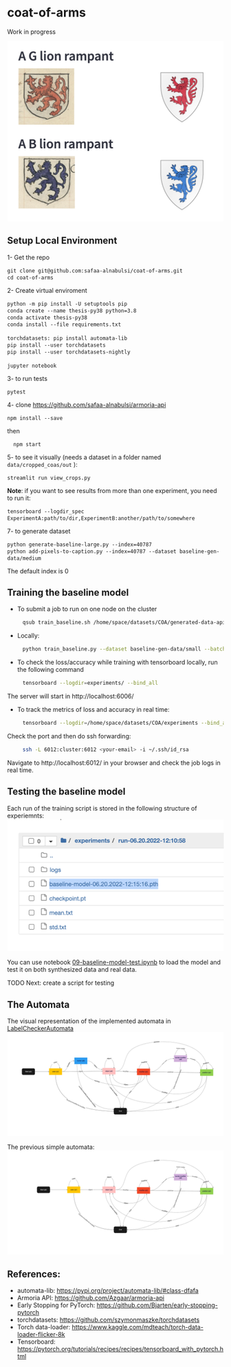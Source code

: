 # coat-of-arms

Work in progress 

![coa](images/coa-example.png)

## Setup Local Environment

1- Get the repo

    git clone git@github.com:safaa-alnabulsi/coat-of-arms.git
    cd coat-of-arms

2- Create virtual enviroment

    python -m pip install -U setuptools pip
    conda create --name thesis-py38 python=3.8
    conda activate thesis-py38
    conda install --file requirements.txt
    
    torchdatasets: pip install automata-lib
    pip install --user torchdatasets
    pip install --user torchdatasets-nightly

    jupyter notebook

3- to run tests

    pytest

4- clone https://github.com/safaa-alnabulsi/armoria-api
    
    npm install --save
    
  then 
  
      npm start

5- to see it visually (needs a dataset in a folder named `data/cropped_coas/out` ):
    
    streamlit run view_crops.py

__Note__: if you want to see results from more than one experiment, you need to run it:

    tensorboard --logdir_spec ExperimentA:path/to/dir,ExperimentB:another/path/to/somewhere

7- to generate dataset

    
    python generate-baseline-large.py --index=40787
    python add-pixels-to-caption.py --index=40787 --dataset baseline-gen-data/medium
    

The default index is 0

## Training the baseline model

- To submit a job to run on one node on the cluster
```sh
     qsub train_baseline.sh /home/space/datasets/COA/generated-data-api-large 256 1 false
```      

- Locally:
```sh
     python train_baseline.py --dataset baseline-gen-data/small --batch-size 256 --epochs 1 --resplit no --local yes
```    

- To check the loss/accuracy while training with tensorboard locally, run the following command
```sh
     tensorboard --logdir=experiments/ --bind_all
```  

The server will start in http://localhost:6006/

- To track the metrics of loss and accuracy in real time:
```sh
     tensorboard --logdir=/home/space/datasets/COA/experiments --bind_all
```       

Check the port and then do ssh forwarding:
```sh
     ssh -L 6012:cluster:6012 <your-email> -i ~/.ssh/id_rsa
```    

Navigate to http://localhost:6012/ in your browser and check the job logs in real time.

## Testing the baseline model

Each run of the training script is stored in the following structure of experiemnts: 
![alt run](images/run.png)

You can use notebook [09-baseline-model-test.ipynb](notebooks/09-baseline-model-test.ipynb) to load the model and test it on both synthesized data and real data.

TODO Next: create a script for testing

## The Automata

The visual representation of the implemented automata in [LabelCheckerAutomata](src/label_checker_automata.py)
![alt automata](images/automata2.jpg)

The previous simple automata: 
![alt automata](images/simple-automata2.jpg)

## References:
- automata-lib: https://pypi.org/project/automata-lib/#class-dfafa
- Armoria API: https://github.com/Azgaar/armoria-api
- Early Stopping for PyTorch: https://github.com/Bjarten/early-stopping-pytorch
- torchdatasets: https://github.com/szymonmaszke/torchdatasets
- Torch data-loader: https://www.kaggle.com/mdteach/torch-data-loader-flicker-8k
- Tensorboard: https://pytorch.org/tutorials/recipes/recipes/tensorboard_with_pytorch.html
